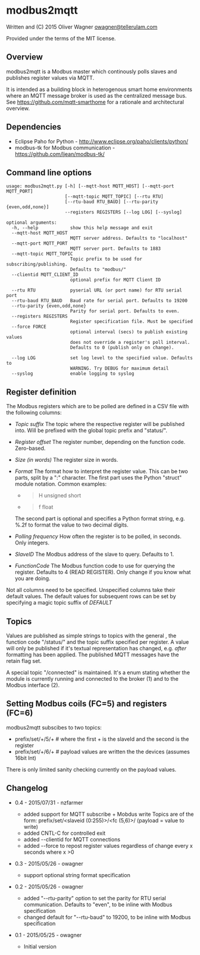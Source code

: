 modbus2mqtt
===========

  Written and (C) 2015 Oliver Wagner <owagner@tellerulam.com> 
  
  Provided under the terms of the MIT license.


Overview
--------
modbus2mqtt is a Modbus master which continously polls slaves and publishes
register values via MQTT.

It is intended as a building block in heterogenous smart home environments where 
an MQTT message broker is used as the centralized message bus.
See https://github.com/mqtt-smarthome for a rationale and architectural overview.


Dependencies
------------
* Eclipse Paho for Python - http://www.eclipse.org/paho/clients/python/
* modbus-tk for Modbus communication - https://github.com/ljean/modbus-tk/


Command line options
--------------------
    usage: modbus2mqtt.py [-h] [--mqtt-host MQTT_HOST] [--mqtt-port MQTT_PORT]
                          [--mqtt-topic MQTT_TOPIC] [--rtu RTU]
                          [--rtu-baud RTU_BAUD] [--rtu-parity {even,odd,none}]
                          --registers REGISTERS [--log LOG] [--syslog]
    
    optional arguments:
      -h, --help            show this help message and exit
      --mqtt-host MQTT_HOST
                            MQTT server address. Defaults to "localhost"
      --mqtt-port MQTT_PORT
                            MQTT server port. Defaults to 1883
      --mqtt-topic MQTT_TOPIC
                            Topic prefix to be used for subscribing/publishing.
                            Defaults to "modbus/"
      --clientid MQTT_CLIENT_ID
                            optional prefix for MQTT Client ID

      --rtu RTU             pyserial URL (or port name) for RTU serial port
      --rtu-baud RTU_BAUD   Baud rate for serial port. Defaults to 19200
      --rtu-parity {even,odd,none}
                            Parity for serial port. Defaults to even.
      --registers REGISTERS
                            Register specification file. Must be specified
      --force FORCE	    
                            optional interval (secs) to publish existing values
                            does not override a register's poll interval.
                            Defaults to 0 (publish only on change).
				
      --log LOG             set log level to the specified value. Defaults to
                            WARNING. Try DEBUG for maximum detail
      --syslog              enable logging to syslog

      
Register definition
-------------------
The Modbus registers which are to be polled are defined in a CSV file with
the following columns:

* *Topic suffix*
  The topic where the respective register will be published into. Will
  be prefixed with the global topic prefix and "status/".
* *Register offset*
  The register number, depending on the function code. Zero-based.
* *Size (in words)*
  The register size in words.
* *Format*
  The format how to interpret the register value. This can be two parts, split
  by a ":" character.
  The first part uses the Python
  "struct" module notation. Common examples:
    - >H unsigned short
    - >f float
  
  The second part is optional and specifies a Python format string, e.g.
      %.2f
  to format the value to two decimal digits.
* *Polling frequency*
    How often the register is to be polled, in seconds. Only integers.
* *SlaveID*
    The Modbus address of the slave to query. Defaults to 1.
* *FunctionCode*
  The Modbus function code to use for querying the register. Defaults
  to 4 (READ REGISTER). Only change if you know what you are doing.

Not all columns need to be specified. Unspecified columns take their
default values. The default values for subsequent rows can be set
by specifying a magic topic suffix of *DEFAULT*

Topics
------
Values are published as simple strings to topics with the general <prefix>,
the function code "/status/" and the topic suffix specified per register.
A value will only be published if it's textual representation has changed,
e.g. _after_ formatting has been applied. The published MQTT messages have
the retain flag set.

A special topic "<prefix>/connected" is maintained. 
It's a enum stating whether the module is currently running and connected to 
the broker (1) and to the Modbus interface (2).

Setting Modbus coils (FC=5) and registers (FC=6)
------------------------------------------------

modbus2mqtt subscibes to two topics:

- prefix/set/+/5/+  # where the first + is the slaveId and the second is the register
- prefix/set/+/6/+  # payload values are written the the devices (assumes 16bit Int)

There is only limited sanity checking currently on the payload values.


Changelog
---------
* 0.4 - 2015/07/31 - nzfarmer
  - added support for MQTT subscribe + Mobdus write
    Topics are of the form: prefix/set/<slaveid (0:255)>/<fc (5,6)>/<register>  (payload = value to write)
  - added CNTL-C for controlled exit
  - added --clientid for MQTT connections
  - added --force to repost register values regardless of change every x seconds where x >0
	
* 0.3 - 2015/05/26 - owagner
  - support optional string format specification
* 0.2 - 2015/05/26 - owagner
  - added "--rtu-parity" option to set the parity for RTU serial communication. Defaults to "even",
    to be inline with Modbus specification
  - changed default for "--rtu-baud" to 19200, to be inline with Modbus specification

* 0.1 - 2015/05/25 - owagner
  - Initial version
  
